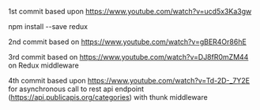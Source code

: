 
1st commit based upon https://www.youtube.com/watch?v=ucd5x3Ka3gw

npm install --save redux

2nd commit based on https://www.youtube.com/watch?v=gBER4Or86hE

3rd commit based on https://www.youtube.com/watch?v=DJ8fR0mZM44 on Redux middleware

4th commit based upon https://www.youtube.com/watch?v=Td-2D-_7Y2E
for asynchronous call to rest api endpoint (https://api.publicapis.org/categories) with thunk middleware